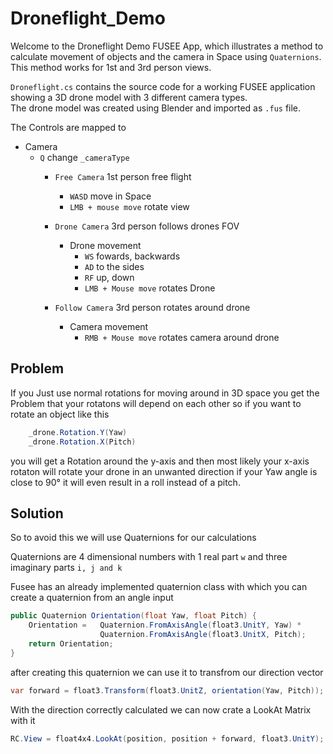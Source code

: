 # Droneflight_Demo

Welcome to the Droneflight Demo FUSEE App, which illustrates a method to calculate movement of objects and the camera in Space using `Quaternions`. This method works for 1st and 3rd person views.

`Droneflight.cs` contains the source code for a working FUSEE application showing 
a 3D drone model with 3 different camera types.  
The drone model was created using Blender and imported as `.fus` file. 

The Controls are mapped to

* Camera
	* `Q` change `_cameraType`
		* `Free Camera` 1st person free flight
			* `WASD` move in Space
			* `LMB + mouse move` rotate view
		
		* `Drone Camera` 3rd person follows drones FOV
			* Drone movement
				* `WS` fowards, backwards
				* `AD` to the sides
				* `RF` up, down
				* `LMB + Mouse move` rotates Drone
		* `Follow Camera` 3rd person rotates around drone
			* Camera movement
				* `RMB + Mouse move` rotates camera around drone


## Problem

If you Just use normal rotations for moving around in 3D space you get the Problem that your rotatons   will depend on each other so if you want to rotate an object like this 

```cs
	_drone.Rotation.Y(Yaw)
	_drone.Rotation.X(Pitch)
```
you will get a Rotation around the y-axis and then most likely your x-axis rotaton will rotate your drone in an unwanted direction if your Yaw angle is close to 90° it will even result in a roll instead of a pitch.

## Solution

So to avoid this we will use Quaternions for our calculations  

Quaternions are 4 dimensional numbers with 1 real part `w` and three imaginary parts `i, j and k`

Fusee has an already implemented quaternion class with which you can create a quaternion from an angle input

```cs
public Quaternion Orientation(float Yaw, float Pitch) { 
	Orientation = 	Quaternion.FromAxisAngle(float3.UnitY, Yaw) *
               		Quaternion.FromAxisAngle(float3.UnitX, Pitch);
    return Orientation;
}
```

after creating this quaternion we can use it to transfrom our direction vector

```cs
var forward = float3.Transform(float3.UnitZ, orientation(Yaw, Pitch));
```

With the direction correctly calculated we can now crate a LookAt Matrix with it

```cs
RC.View = float4x4.LookAt(position, position + forward, float3.UnitY);
```


	

